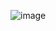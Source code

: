 ![image](https://github.com/heesang-chae/DES/assets/127192016/a99b2925-66e5-4eb1-846c-28460bdeefaf)
